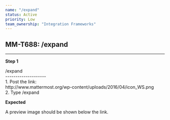 ```yaml
---
name: "/expand"
status: Active
priority: Low
team_ownership: "Integration Frameworks"
---
```


## MM-T688: /expand

---

**Step 1**

/expand\
\--------------------\
1\. Post the link:\
http\://www\.mattermost.org/wp-content/uploads/2016/04/icon\_WS.png\
2\. Type /expand

**Expected**

A preview image should be shown below the link.
